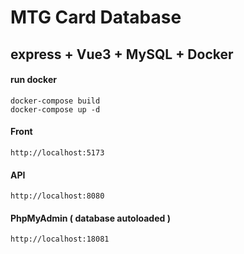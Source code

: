 # MTG Card Database

## express + Vue3 + MySQL + Docker

#### run docker

```
docker-compose build
docker-compose up -d
```

#### Front

```
http://localhost:5173
```

#### API

```
http://localhost:8080
```

#### PhpMyAdmin ( database autoloaded )

```
http://localhost:18081
```